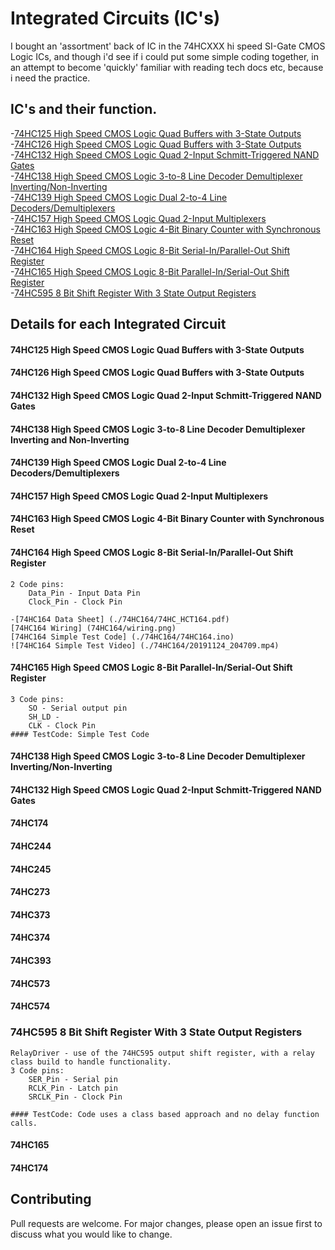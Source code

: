 # Integrated Circuits (IC's)
I bought an 'assortment' back of IC in the 74HCXXX hi speed SI-Gate CMOS Logic ICs, and though i'd see if i could put some simple coding together, in an attempt to become 'quickly' familiar with reading tech docs etc, because i need the practice.

## IC's and their function.
-[74HC125 High Speed CMOS Logic Quad Buffers with 3-State Outputs](#74HC125-High-Speed-CMOS-Logic-Quad-Buffers-with-3-State-Outputs)  
-[74HC126 High Speed CMOS Logic Quad Buffers with 3-State Outputs](#74HC126-High-Speed-CMOS-Logic-Quad-Buffers-with-3-State-Outputs)  
-[74HC132 High Speed CMOS Logic Quad 2-Input Schmitt-Triggered NAND Gates](#74hc132-high-speed-cmos-logic-quad-2-input-schmitt-triggered-nand-gates)  
-[74HC138 High Speed CMOS Logic 3-to-8 Line Decoder Demultiplexer Inverting/Non-Inverting](#74hc138-high-speed-cmos-logic-3-to-8-line-decoder-demultiplexer-inverting-non-inverting)  
 -[74HC139 High Speed CMOS Logic Dual 2-to-4 Line Decoders/Demultiplexers](#74HC139-High-Speed-CMOS-Logic-Dual-2-to-4-Line-Decoders/Demultiplexers)  
 -[74HC157 High Speed CMOS Logic Quad 2-Input Multiplexers](#74HC157-High-Speed-CMOS-Logic-Quad-2-Input-Multiplexers)  
 -[74HC163 High Speed CMOS Logic 4-Bit Binary Counter with Synchronous Reset](#74HC163-High-Speed-CMOS-Logic-4-Bit-Binary-Counter-with-Synchronous-Reset)  
-[74HC164 High Speed CMOS Logic 8-Bit Serial-In/Parallel-Out Shift Register](#74hc164-high-speed-cmos-logic-8-bit-serial-in-parallel-out-shift-register)  
-[74HC165 High Speed CMOS Logic 8-Bit Parallel-In/Serial-Out Shift Register](#74hc165-high-speed-cmos-logic-8-bit-parallel-in-serial-out-shift-register)  
-[74HC595 8 Bit Shift Register With 3 State Output Registers](#74hc595-8-bit-shift-register-with-3-state-output-registers)  

## Details for each Integrated Circuit

#### 74HC125 High Speed CMOS Logic Quad Buffers with 3-State Outputs

#### 74HC126 High Speed CMOS Logic Quad Buffers with 3-State Outputs

#### 74HC132 High Speed CMOS Logic Quad 2-Input Schmitt-Triggered NAND Gates

#### 74HC138 High Speed CMOS Logic 3-to-8 Line Decoder Demultiplexer Inverting and Non-Inverting

#### 74HC139 High Speed CMOS Logic Dual 2-to-4 Line Decoders/Demultiplexers

#### 74HC157 High Speed CMOS Logic Quad 2-Input Multiplexers

#### 74HC163 High Speed CMOS Logic 4-Bit Binary Counter with Synchronous Reset

#### 74HC164 High Speed CMOS Logic 8-Bit Serial-In/Parallel-Out Shift Register

    2 Code pins:
        Data_Pin - Input Data Pin
        Clock_Pin - Clock Pin
    
    -[74HC164 Data Sheet] (./74HC164/74HC_HCT164.pdf)
    [74HC164 Wiring] (74HC164/wiring.png)
    [74HC164 Simple Test Code] (./74HC164/74HC164.ino)
    ![74HC164 Simple Test Video] (./74HC164/20191124_204709.mp4)

#### 74HC165 High Speed CMOS Logic 8-Bit Parallel-In/Serial-Out Shift Register

    3 Code pins:
        SO - Serial output pin
        SH_LD - 
        CLK - Clock Pin
    #### TestCode: Simple Test Code

#### 74HC138 High Speed CMOS Logic 3-to-8 Line Decoder Demultiplexer Inverting/Non-Inverting

#### 74HC132 High Speed CMOS Logic Quad 2-Input Schmitt-Triggered NAND Gates

#### 74HC174 

#### 74HC244 

#### 74HC245 

#### 74HC273 

#### 74HC373 

#### 74HC374 

#### 74HC393 

#### 74HC573 

#### 74HC574 

### 74HC595 8 Bit Shift Register With 3 State Output Registers
    RelayDriver - use of the 74HC595 output shift register, with a relay class build to handle functionality.
    3 Code pins:
        SER_Pin - Serial pin
        RCLK_Pin - Latch pin
        SRCLK_Pin - Clock Pin

    #### TestCode: Code uses a class based approach and no delay function calls.


#### 74HC165 

#### 74HC174 

## Contributing
Pull requests are welcome. For major changes, please open an issue first to discuss what you would like to change.
